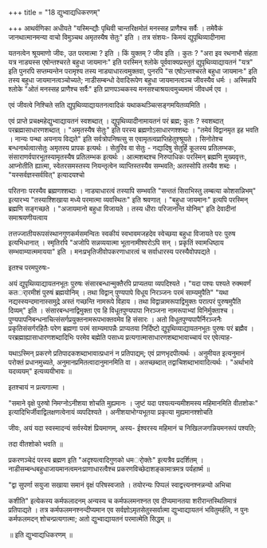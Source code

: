 +++
title = "18 द्युभ्वाद्यधिकरणम्"

+++
आथर्वणिका अधीयते "यस्मिन्द्यौः पृथिवी चान्तरिक्षमोतं मनस्सह प्राणैश्च सर्वैः । तमेवैकं जानथात्मानमन्या वाचो विमुञ्चथ अमृतस्यैष सेतुः" इति । तत्र संशयः- किमयं द्युपृथिव्यादीनामा

यतनत्वेन श्रूयमाणो जीवः, उत परमात्मा ? इति । किं युक्तम् ? जीव इति । कुतः ? "अरा इव रथनाभौ संहता यत्र नाड्यस्स एषोन्तश्चरते बहुधा जायमानः" इति परस्मिन् श्लोके पूर्ववाक्यप्रस्तुतं द्युपृथिव्याद्यायतनं "यत्र" इति पुनरपि सप्तम्यन्तेन परामृश्य तस्य नाड्याधारत्वमुक्तवा, पुनरपि "स एषोऽन्तश्चरते बहुधा जायमानः" इति तस्य बहुधा जायमानत्वञ्चोच्यते; नाडीसम्बन्धो देवादिरूपेण बहुधा जायमानत्वञ्च जीवस्यैव धर्मः । अस्मिन्नपि श्लोके "ओतं मनस्सह प्राणैश्च सर्वैः" इति प्राणपञ्चकस्य मनसश्चाश्रयत्वमुच्यमामं जीवधर्म एव ।

एवं जीवत्वे निश्चिते सति द्युपृथिव्याद्यायतनत्वादिकं यथाकथञ्चित्सङ्गमयितव्यमिति ।

एवं प्राप्ते प्रचक्ष्महेद्युभ्वाद्यायतनं स्वशब्दात् । द्युपृथिव्यादीनामायतनं परं ब्रह्म; कुतः ? स्वशब्दात् परब्रह्मासाधारणशब्दात् । "अमृतस्यैष सेतुः" इति परस्य ब्रह्मणोऽसाधारणश्शब्दः । "तमेवं विद्वानमृत इह भवति । नान्यः पन्था अयनाय विद्यते" इति सर्वत्रोपनिषत्सु स एवामृतत्वप्राप्तिहेतुश्श्रूयते । सिनोतेश्च बन्धनार्थत्वात्सेतुः अमृतस्य प्रापक इत्यर्थः । सेतुरिव वा सेतुः - नद्यादिषु सेतुर्हि कूलस्य प्रतिलम्भकः, संसाराणर्वपारभूतस्यामृतस्यैष प्रतिलम्भक इत्यर्थः । आत्मशब्दश्च निरुपाधिकः परस्मिन् ब्रह्मणि मुख्यवृत्तः, आप्नोतीति ह्यात्मा, स्वेतरसमस्तस्य नियन्तृत्वेन व्याप्तिस्तस्यैव सम्भवति; अतस्सोपि तस्यैव शब्दः । "यस्सर्वज्ञस्सर्ववित्" इत्यादयश्चो

परितनाः परस्यैव ब्रह्मणश्शब्दाः । नाड्याधारत्वं तस्यापि सम्भवति "सन्ततं सिराभिस्तु लम्बत्या कोशसन्निभम्" इत्यारभ्य "तस्याश्शिखाया मध्ये परमात्मा व्यवस्थितः" इति श्रवणात् । "बहुधा जायमानः" इत्यपि परस्मिन् ब्रह्मणि सङ्गच्छते । "अजायमानो बहुधा विजायते । तस्य धीराः परिजानन्ति योनिम्" इति देवादीनां समाश्रयणीयत्वाय

तत्तज्जातीयरूपसंस्थानगुणकर्मसमन्वितः स्वकीयं स्वभावमजहदेव स्वेच्छया बहुधा विजायते परः पुरुष इत्यभिधानात् । स्मृतिरपि "अजोपि सन्नव्ययात्मा भूतानामीश्वरोऽपि सन् । प्रकृतिं स्वामधिष्ठाय सम्भवाम्यात्ममायया" इति । मनःप्रभृतिजीवोपकरणाधारत्वं च सर्वाधारस्य परस्यैवोपपद्यते ।

इतश्च परमपुरुषः-

अयं द्युपृथिव्याद्यायतनभूतः पुरुषः संसारबन्धान्मुक्तैरपि प्राप्यतया व्यपदिश्यते । "यदा पश्यः पश्यते रुक्मवर्णं कतर्ारमीशं पुरुषं ब्रह्मयोनिम् । तथा विद्वान् पुण्यपापे विधूय निरञ्जनः परमं साम्यमुपैति" "यथा नद्यस्स्यन्दमानास्समुद्रे अस्तं गच्छन्ति नामरूपे विहाय । तथा विद्वान्नामरूपाद्विमुक्तः परात्परं पुरुषमुपैति दिव्यम्" इति । संसारबन्धनाद्विमुक्ता एव हि विधूतपुण्यपापा निरञ्जना नामरूपाभ्यां विनिर्मुक्ताश्च । पुण्यपापनिबन्धनाचित्संसर्गप्रयुक्तनामरूपभाक्तवमेव हि संसारः । अतो विधूतपुण्यपापैर्निरञ्जनैः प्रकृतिसंसर्गरहितैः परेण ब्रह्मणा परमं साम्यमापन्नैः प्राप्यतया निर्दिष्टो द्युपृथिव्याद्यायतनभूतः पुरुषः परं ब्रह्मैव । परब्रह्माह्यासाधारणशब्दादिभिः परमेव बह्मेति पसाध्य प्रत्यगात्मासाधारणशब्दाभावाच्चायं पर एवेत्याह-

यथाऽस्मिन् प्रकरणे प्रतिपादकशब्दाभावात्प्रधानं न प्रतिपाद्यम्; एवं प्राणभृदपीत्यर्थः । अनुमीयत इत्यनुमानं परोक्तं प्रधानमुच्यते, अनुमानप्रमितत्वादानुमानमिति वा । अतच्छब्दात् तद्वाचिशब्दाभावादित्यर्थः । "अर्थाभावे यदव्ययम्" इत्यव्ययीभावः ॥

इतश्चायं न प्रत्यगात्मा ।

"समाने वृक्षे पुरुषो निमग्नोऽनीशया शोचति मुह्यमानः । जुष्टं यदा पश्यत्यन्यमीशमस्य महिमानमिति वीतशोकः" इत्यादिभिर्जीवाद्विलक्षणत्वेनायं व्यपदिश्यते । अनीशयाभोग्यभूतया प्रकृत्या मुह्यमानश्शोचति

जीवः, अयं यदा स्वस्मादन्यं सर्वस्येशं प्रियमाणम्, अस्य- ईश्वरस्य महिमानं च निखिलजगन्नियमनरूपं पश्यति;

तदा वीतशोको भवति ॥

प्रकरणञ्चेदं परस्य ब्रह्मण इति "अदृश्यत्वादिगुणको धमर्ोक्तेः" इत्यत्रैव प्रदर्शितम् । नाडीसम्बन्धबहुधाजायमानत्वमनःप्राणाधारत्वैश्च प्रकरणविच्छेदाशङ्कामात्रमत्र पर्यहार्ष्म ॥

"द्वा सुपर्णा सयुजा सखाया समानं वृक्षं परिषस्वजाते । तयोरन्यः पिप्पलं स्वाद्वत्त्यनश्नन्नन्यो अभिचा

कशीति" इत्येकस्य कर्मफलादनम् अन्यस्य च कर्मफलमनश्नत एव दीप्यमानतया शरीरान्तस्थितिमात्रं प्रतिपाद्यते । तत्र कर्मफलमनश्नन्दीप्यमान एव सर्वज्ञोऽमृतसेतुस्सर्वात्मा द्युभ्वाद्यायतनं भवितुमर्हति, न पुनः कर्मफलमदन् शोचन्प्रत्यगात्मा; अतो द्युभ्वाद्यायतनं परमात्मेति सिद्धम् ॥

॥ इति द्युभ्वाद्यधिकरणम् ॥